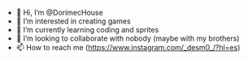 - 👋 Hi, I’m @DorimecHouse
- 👀 I’m interested in creating games
- 🌱 I’m currently learning coding and sprites
- 💞️ I’m looking to collaborate with nobody (maybe with my brothers)
- 📫 How to reach me (https://www.instagram.com/_desm0_/?hl=es)

<!---
DorimecHouse/DorimecHouse is a ✨ special ✨ repository because its `README.md` (this file) appears on your GitHub profile.
You can click the Preview link to take a look at your changes.
--->
